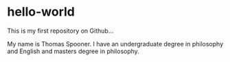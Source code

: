 # hello-world
This is my first repository on Github...

My name is Thomas Spooner. I have an undergraduate degree in philosophy and English and masters degree in philosophy. 
